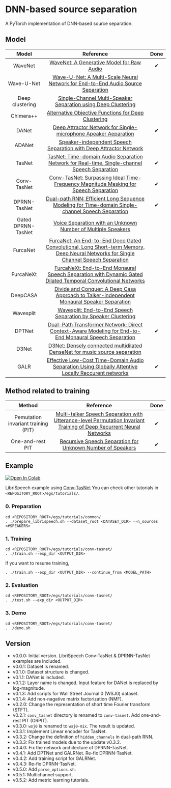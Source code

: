 # DNN-based source separation
A PyTorch implementation of DNN-based source separation.

## Model
| Model | Reference | Done |
| :---: | :---: | :---: |
| WaveNet | [WaveNet: A Generative Model for Raw Audio](https://arxiv.org/abs/1609.03499) | ✔ |
| Wave-U-Net | [Wave-U-Net: A Multi-Scale Neural Network for End-to-End Audio Source Separation](https://arxiv.org/abs/1806.03185) |  |
| Deep clustering | [Single-Channel Multi-Speaker Separation using Deep Clustering](https://arxiv.org/abs/1607.02173) |  |
| Chimera++ | [Alternative Objective Functions for Deep Clustering](https://www.merl.com/publications/docs/TR2018-005.pdf) |  |
| DANet | [Deep Attractor Network for Single-microphone Apeaker Aeparation](https://arxiv.org/abs/1611.08930) | ✔ |
| ADANet | [Speaker-independent Speech Separation with Deep Attractor Network](https://arxiv.org/abs/1707.03634) |  |
| TasNet | [TasNet: Time-domain Audio Separation Network for Real-time, Single-channel Speech Separation](https://arxiv.org/abs/1711.00541) | ✔ |
| Conv-TasNet | [Conv-TasNet: Surpassing Ideal Time-Frequency Magnitude Masking for Speech Separation](https://arxiv.org/abs/1809.07454) | ✔ |
| DPRNN-TasNet | [Dual-path RNN: Efficient Long Sequence Modeling for Time-domain Single-channel Speech Separation](https://arxiv.org/abs/1910.06379) | ✔ |
| Gated DPRNN-TasNet | [Voice Separation with an Unknown Number of Multiple Speakers](https://arxiv.org/abs/2003.01531) |  |
| FurcaNet | [FurcaNet: An End-to-End Deep Gated Convolutional, Long Short-term Memory, Deep Neural Networks for Single Channel Speech Separation](https://arxiv.org/abs/1902.00651) |  |
| FurcaNeXt | [FurcaNeXt: End-to-End Monaural Speech Separation with Dynamic Gated Dilated Temporal Convolutional Networks](https://arxiv.org/abs/1902.04891) |
| DeepCASA | [Divide and Conquer: A Deep Casa Approach to Talker-independent Monaural Speaker Separation](https://arxiv.org/abs/1904.11148) |  |
| Wavesplit | [Wavesplit: End-to-End Speech Separation by Speaker Clustering](https://arxiv.org/abs/2002.08933) |  |
| DPTNet | [Dual-Path Transformer Network: Direct Context-Aware Modeling for End-to-End Monaural Speech Separation](https://arxiv.org/abs/2007.13975) | ✔ |
| D3Net | [D3Net: Densely connected multidilated DenseNet for music source separation](https://arxiv.org/abs/2010.01733) |
| GALR | [Effective Low-Cost Time-Domain Audio Separation Using Globally Attentive Locally Reccurent networks](https://arxiv.org/abs/2101.05014) | ✔ |

## Method related to training
| Method | Reference | Done |
| :---: | :---: | :---: |
| Pemutation invariant training (PIT) | [Multi-talker Speech Separation with Utterance-level Permutation Invariant Training of Deep Recurrent Neural Networks](https://arxiv.org/abs/1703.06284) | ✔ |
| One-and-rest PIT | [Recursive Speech Separation for Unknown Number of Speakers](https://arxiv.org/abs/1904.03065) | ✔ |

## Example
[![Open In Colab](https://colab.research.google.com/assets/colab-badge.svg)](https://colab.research.google.com/github/tky823/DNN-based_source_separation/blob/main/egs/tutorials/conv-tasnet/train_conv-tasnet.ipynb)

LibriSpeech example using [Conv-TasNet](https://arxiv.org/abs/1809.07454)
You can check other tutorials in `<REPOSITORY_ROOT>/egs/tutorials/`.

### 0. Preparation
```
cd <REPOSITORY_ROOT>/egs/tutorials/common/
. ./prepare_librispeech.sh --dataset_root <DATASET_DIR> --n_sources <#SPEAKERS>
```

### 1. Training
```
cd <REPOSITORY_ROOT>/egs/tutorials/conv-tasnet/
. ./train.sh --exp_dir <OUTPUT_DIR>
```

If you want to resume training,
```
. ./train.sh --exp_dir <OUTPUT_DIR> --continue_from <MODEL_PATH>
```

### 2. Evaluation
```
cd <REPOSITORY_ROOT>/egs/tutorials/conv-tasnet/
. ./test.sh --exp_dir <OUTPUT_DIR>
```

### 3. Demo
```
cd <REPOSITORY_ROOT>/egs/tutorials/conv-tasnet/
. ./demo.sh
```

## Version
- v0.0.0: Initial version. LibriSpeech Conv-TasNet & DPRNN-TasNet examples are included.
- v0.0.1: Dataset is renamed.
- v0.1.0: Dataset structure is changed.
- v0.1.1: DANet is included.
- v0.1.2: Layer name is changed. Input feature for DANet is replaced by log-magnitude.
- v0.1.3: Add scripts for Wall Street Journal 0 (WSJ0) dataset.
- v0.1.4: Add non-nagative matrix factorization (NMF).
- v0.2.0: Change the representation of short time Fourier transform (STFT).
- v0.2.1: `conv_tasnet` directory is renamed to `conv-tasnet`. Add one-and-rest PIT (ORPIT).
- v0.3.0: `wsj0` is renamed to `wsj0-mix`. The result is updated.
- v0.3.1: Implement Linear encoder for TasNet.
- v0.3.2: Change the definition of `hidden_channels` in dual-path RNN.
- v0.3.3: Fix trained models due to the update v0.3.2.
- v0.4.0: Fix the network architecture of DPRNN-TasNet.
- v0.4.1: Add DPTNet and GALRNet. Re-fix DPRNN-TasNet.
- v0.4.2: Add training script for GALRNet.
- v0.4.3: Re-fix DPRNN-TasNet.
- v0.5.0: Add `parse_options.sh`.
- v0.5.1: Multichannel support.
- v0.5.2: Add metric learning tutorials.